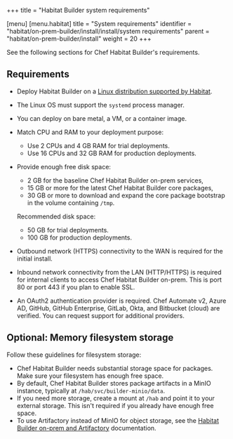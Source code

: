 +++
title = "Habitat Builder system requirements"

[menu]
  [menu.habitat]
    title = "System requirements"
    identifier = "habitat/on-prem-builder/install/install/system requirements"
    parent = "habitat/on-prem-builder/install"
    weight = 20
+++

See the following sections for Chef Habitat Builder's requirements.

## Requirements

- Deploy Habitat Builder on a [Linux distribution supported by Habitat](/habitat/install_habitat/#chef-habitat-for-linux).
- The Linux OS must support the `systemd` process manager.
- You can deploy on bare metal, a VM, or a container image.
- Match CPU and RAM to your deployment purpose:
  - Use 2 CPUs and 4 GB RAM for trial deployments.
  - Use 16 CPUs and 32 GB RAM for production deployments.
- Provide enough free disk space:
  - 2 GB for the baseline Chef Habitat Builder on-prem services,
  - 15 GB or more for the latest Chef Habitat Builder core packages,
  - 30 GB or more to download and expand the core package bootstrap in the volume containing `/tmp`.

  Recommended disk space:
  - 50 GB for trial deployments.
  - 100 GB for production deployments.
- Outbound network (HTTPS) connectivity to the WAN is required for the initial install.
- Inbound network connectivity from the LAN (HTTP/HTTPS) is required for internal clients to access Chef Habitat Builder on-prem. This is port 80 or port 443 if you plan to enable SSL.
- An OAuth2 authentication provider is required. Chef Automate v2, Azure AD, GitHub, GitHub Enterprise, GitLab, Okta, and Bitbucket (cloud) are verified. You can request support for additional providers.

## Optional: Memory filesystem storage

Follow these guidelines for filesystem storage:

- Chef Habitat Builder needs substantial storage space for packages. Make sure your filesystem has enough free space.
- By default, Chef Habitat Builder stores package artifacts in a MinIO instance, typically at `/hab/svc/builder-minio/data`.
- If you need more storage, create a mount at `/hab` and point it to your external storage. This isn't required if you already have enough free space.
- To use Artifactory instead of MinIO for object storage, see the [Habitat Builder on-prem and Artifactory](/habitat/on_prem_builder/configure/artifactory/) documentation.
